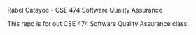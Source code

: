 Rabel Catayoc - CSE 474 Software Quality Assurance

This repo is for out CSE 474 Software Quality Assurance class.
